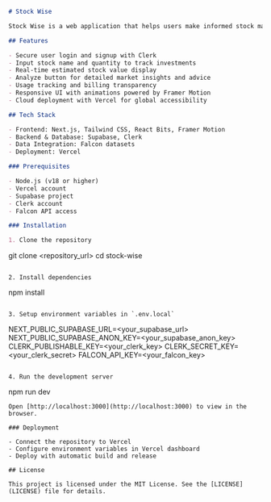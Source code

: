 ```markdown
# Stock Wise

Stock Wise is a web application that helps users make informed stock market decisions by providing estimated stock values, detailed analysis, and personalized advice. It features secure authentication, user-friendly interfaces, and real-time market insights.

## Features

- Secure user login and signup with Clerk  
- Input stock name and quantity to track investments  
- Real-time estimated stock value display  
- Analyze button for detailed market insights and advice  
- Usage tracking and billing transparency  
- Responsive UI with animations powered by Framer Motion  
- Cloud deployment with Vercel for global accessibility  

## Tech Stack

- Frontend: Next.js, Tailwind CSS, React Bits, Framer Motion  
- Backend & Database: Supabase, Clerk  
- Data Integration: Falcon datasets  
- Deployment: Vercel  

### Prerequisites

- Node.js (v18 or higher)  
- Vercel account  
- Supabase project  
- Clerk account  
- Falcon API access  

### Installation

1. Clone the repository  
   ```
   git clone <repository_url>
   cd stock-wise
   ```

2. Install dependencies  
   ```
   npm install
   ```

3. Setup environment variables in `.env.local`  
   ```
   NEXT_PUBLIC_SUPABASE_URL=<your_supabase_url>
   NEXT_PUBLIC_SUPABASE_ANON_KEY=<your_supabase_anon_key>
   CLERK_PUBLISHABLE_KEY=<your_clerk_key>
   CLERK_SECRET_KEY=<your_clerk_secret>
   FALCON_API_KEY=<your_falcon_key>
   ```

4. Run the development server  
   ```
   npm run dev
   ```
   Open [http://localhost:3000](http://localhost:3000) to view in the browser.

### Deployment

- Connect the repository to Vercel  
- Configure environment variables in Vercel dashboard  
- Deploy with automatic build and release  

## License

This project is licensed under the MIT License. See the [LICENSE](LICENSE) file for details.

